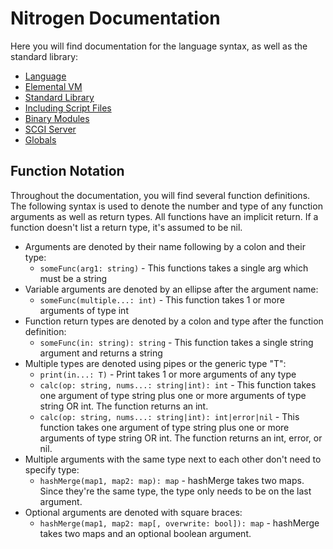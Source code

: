 # Nitrogen Documentation

Here you will find documentation for the language syntax, as well as the standard library:

- [Language](language.md)
- [Elemental VM](vm.md)
- [Standard Library](std)
- [Including Script Files](std/global/imports.md)
- [Binary Modules](modules)
- [SCGI Server](scgi-server.md)
- [Globals](globals.md)

## Function Notation

Throughout the documentation, you will find several function definitions. The following syntax is used to denote the number and type
of any function arguments as well as return types. All functions have an implicit return. If a function doesn't list a return type,
it's assumed to be nil.

- Arguments are denoted by their name following by a colon and their type:
  - `someFunc(arg1: string)` - This functions takes a single arg which must be a string
- Variable arguments are denoted by an ellipse after the argument name:
  - `someFunc(multiple...: int)` - This function takes 1 or more arguments of type int
- Function return types are denoted by a colon and type after the function definition:
  - `someFunc(in: string): string` - This function takes a single string argument and returns a string
- Multiple types are denoted using pipes or the generic type "T":
  - `print(in...: T)` - Print takes 1 or more arguments of any type
  - `calc(op: string, nums...: string|int): int` - This function takes one argument of type string plus one or more arguments of type string OR int. The function returns an int.
  - `calc(op: string, nums...: string|int): int|error|nil` - This function takes one argument of type string plus one or more arguments of type string OR int. The function returns an int, error, or nil.
- Multiple arguments with the same type next to each other don't need to specify type:
  - `hashMerge(map1, map2: map): map` - hashMerge takes two maps. Since they're the same type, the type only needs to be on the last argument.
- Optional arguments are denoted with square braces:
  - `hashMerge(map1, map2: map[, overwrite: bool]): map` - hashMerge takes two maps and an optional boolean argument.
